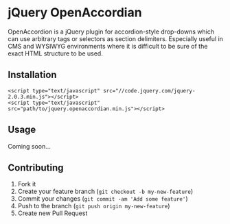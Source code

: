 # jQuery OpenAccordian

OpenAccordion is a jQuery plugin for accordion-style drop-downs which can use arbitrary tags or selectors as
section delimiters. Especially useful in CMS and WYSIWYG environments where it is difficult to be sure of the
exact HTML structure to be used.

## Installation

    <script type="text/javascript" src="//code.jquery.com/jquery-2.0.3.min.js"></script>
    <script type="text/javascript" src="path/to/jquery.openaccordian.min.js"></script>

## Usage

Coming soon...

## Contributing

1. Fork it
2. Create your feature branch (`git checkout -b my-new-feature`)
3. Commit your changes (`git commit -am 'Add some feature'`)
4. Push to the branch (`git push origin my-new-feature`)
5. Create new Pull Request